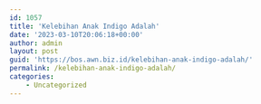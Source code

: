 ```yaml
---
id: 1057
title: 'Kelebihan Anak Indigo Adalah'
date: '2023-03-10T20:06:18+00:00'
author: admin
layout: post
guid: 'https://bos.awn.biz.id/kelebihan-anak-indigo-adalah/'
permalink: /kelebihan-anak-indigo-adalah/
categories:
    - Uncategorized
---
```


